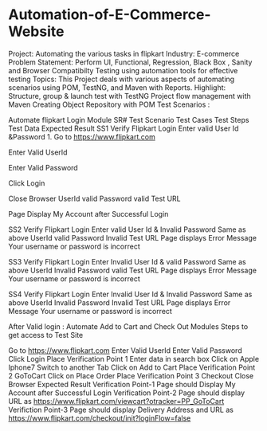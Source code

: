 # Automation-of-E-Commerce-Website

Project: Automating the various tasks in flipkart Industry: E-commerce Problem Statement: Perform UI, Functional, Regression, Black Box , Sanity and Browser Compatibilty Testing using automation tools for effective testing Topics: This Project deals with various aspects of automating scenarios using POM, TestNG, and Maven with Reports. Highlight: Structure, group & launch test with TestNG Project flow management with Maven Creating Object Repository with POM Test Scenarios :

Automate flipkart Login Module SR# Test Scenario Test Cases Test Steps Test Data Expected Result SS1 Verify Flipkart Login Enter valid User Id &Password 1. Go to https://www.flipkart.com

Enter Valid UserId

Enter Valid Password

Click Login

Close Browser UserId valid Password valid Test URL

Page Display My Account after Successful Login

SS2 Verify Flipkart Login Enter valid User Id & Invalid Password Same as above UserId valid Password Invalid Test URL Page displays Error Message Your username or password is incorrect

SS3 Verify Flipkart Login Enter Invalid User Id & valid Password Same as above UserId Invalid Password valid Test URL Page displays Error Message Your username or password is incorrect

SS4 Verify Flipkart Login Enter Invalid User Id & Invalid Password Same as above UserId Invalid Password Invalid Test URL Page displays Error Message Your username or password is incorrect

After Valid login : Automate Add to Cart and Check Out Modules
Steps to get access to Test Site

Go to https://www.flipkart.com
Enter Valid UserId
Enter Valid Password
Click Login
Place Verification Point 1
Enter data in search box
Click on Apple Iphone7
Switch to another Tab
Click on Add to Cart
Place Verification Point 2 GoToCart
Click on Place Order
Place Verification Point 3 Checkout
Close Browser Expected Result Verification Point-1 Page should Display My Account after Successful Login Verification Point-2 Page should display URL as https://www.flipkart.com/viewcart?otracker=PP_GoToCart Verifiction Point-3 Page should display Delivery Address and URL as https://www.flipkart.com/checkout/init?loginFlow=false